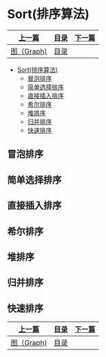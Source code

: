 # Sort(排序算法)

|[上一篇](./010_Graph.md)|[目录](./index.md)|[下一篇]()|
|:---:|:---:|:---:|
|[图（Graph)](./010_Graph.md)|[目录](./index.md)|[]()|

- [Sort(排序算法)](#sort排序算法)
  - [冒泡排序](#冒泡排序)
  - [简单选择排序](#简单选择排序)
  - [直接插入排序](#直接插入排序)
  - [希尔排序](#希尔排序)
  - [堆排序](#堆排序)
  - [归并排序](#归并排序)
  - [快速排序](#快速排序)
   
## 冒泡排序

## 简单选择排序

## 直接插入排序

## 希尔排序

## 堆排序

## 归并排序

## 快速排序

|[上一篇](./010_Graph.md)|[目录](./index.md)|[下一篇]()|
|:---:|:---:|:---:|
|[图（Graph)](./010_Graph.md)|[目录](./index.md)|[]()|